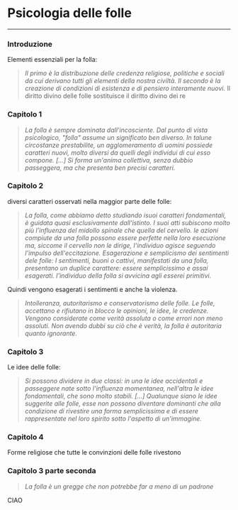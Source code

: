 # Psicologia delle folle
___
### Introduzione
Elementi essenziali per la folla: 
> *Il primo è la distribuzione delle credenza religiose, politiche e sociali da cui derivano tutti gli elementi della nostra civiltà. Il secondo è la creazione di condizioni di esistenza e di pensiero interamente nuovi.* 
> Il diritto divino delle folle sostituisce il diritto divino dei re
### Capitolo 1
> *La folla è sempre dominata dall'incosciente.
> Dal punto di vista psicologico, "folla" assume un significato ben diverso. In talune circostanze prestabilite, un agglomeramento di uomini possiede caratteri nuovi, molto diversi da quelli degli individui di cui esso compone. [...] Si forma un'anima collettiva, senza dubbio passeggera, ma che presenta ben precisi caratteri.*
### Capitolo 2
diversi caratteri osservati nella maggior parte delle folle:
> *La folla, come abbiamo detto studiando isuoi caratteri fondamentali, è guidata quasi esclusivamente dall'istinto. I suoi atti subiscono molto più l'influenza del midollo spinale che quella del cervello. le azioni compiute da una folla possono essere perfette nella loro esecuzione ma, siccome il cervello non le dirige, l'individuo agisce seguendo l'impulso dell'eccitazione. 
> Esagerazione e semplicismo dei sentimenti dele folle: I sentimenti, buoni o cattivi, manifestati da una folla, presentano un duplice carattere: essere semplicissimo e assai esagerati. l'individuo della folla si avvicina agli esserei primitivi.* 

Quindi vengono esagerati i sentimenti e anche la violenza. 
> *Intolleranza, autoritarismo e conservatorismo delle folle. Le folle, accettano e rifiutano in blocco le opinioni, le idee, le credenze. Vengono considerate come verità assoluta o come errori non meno assoluti. Non avendo dubbi su ciò che è verità, la folla è autoritaria quanto ignorante.* 
### Capitolo 3
Le idee delle folle: 
> *Si possono dividere in due classi: in una le idee accidentali e passeggere nate sotto l'influenza momentanea, nell'altra le idee fondamentali, che sono molto stabili. [...]
Qualunque siano le idee suggerite alle folle, esse non possono diventare dominanti che alla condizione di rivestire una forma semplicissima e di essere rappresentate nel loro spirito sotto l'aspetto di un'immagine.* 
### Capitolo 4
Forme religiose che tutte le convinzioni delle folle rivestono 
### Capitolo 3 parte seconda
> *La folla è un gregge che non potrebbe far a meno di un padrone*



CIAO

